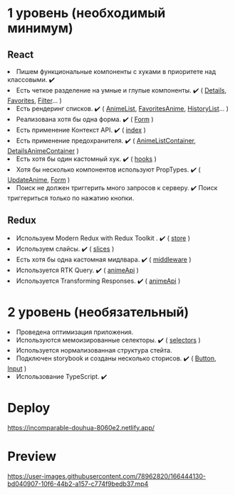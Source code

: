 # 1 уровень (необходимый минимум)

## React

<li> Пишем функциональные компоненты c хуками в приоритете над классовыми. ✔️
<li> Есть четкое разделение на умные и глупые компоненты. ✔️ 
( <a href="https://github.com/Liana666/anime-project/tree/develop/src/components/details">Details</a>, 
<a href="https://github.com/Liana666/anime-project/tree/develop/src/components/favorites">Favorites</a>,
<a href="https://github.com/Liana666/anime-project/tree/develop/src/components/filter">Filter</a>... )
<li> Есть рендеринг списков. ✔️ 
( <a href="https://github.com/Liana666/anime-project/blob/develop/src/components/anime/AnimeList/AnimeList.tsx">AnimeList</a>,
<a href="https://github.com/Liana666/anime-project/blob/develop/src/components/favorites/FavoritesAnime/FavoritesAnime.tsx">FavoritesAnime</a>,
<a href="https://github.com/Liana666/anime-project/blob/develop/src/components/history/HistoryList/HistoryList.tsx">HistoryList</a>... )
<li> Реализована хотя бы одна форма. ✔️ 
( <a href="https://github.com/Liana666/anime-project/blob/develop/src/components/auth/Form/Form.tsx">Form</a> )
<li> Есть применение Контекст API. ✔️
( <a href="https://github.com/Liana666/anime-project/blob/develop/src/index.tsx">index</a> )
<li> Есть применение предохранителя. ✔️ 
( <a href="https://github.com/Liana666/anime-project/blob/develop/src/components/anime/AnimeList/AnimeListContainer.tsx">AnimeListContainer</a>, 
<a href="https://github.com/Liana666/anime-project/blob/develop/src/components/details/DetailsAnimeContainer.tsx">DetailsAnimeContainer</a> )
<li> Есть хотя бы один кастомный хук. ✔️  
( <a href="https://github.com/Liana666/anime-project/tree/develop/src/hooks">hooks</a> )
<li> Хотя бы несколько компонентов используют PropTypes. ✔️  
( <a href="https://github.com/Liana666/anime-project/blob/develop/src/components/update/UpdateAnime.tsx">UpdateAnime</a>, 
<a href="https://github.com/Liana666/anime-project/blob/develop/src/components/auth/Form/Form.tsx">Form</a> )
<li> Поиск не должен триггерить много запросов к серверу. ✔️ Поиск триггериться только по нажатию кнопки.

## Redux

<li> Используем Modern Redux with Redux Toolkit . ✔️  
( <a href="https://github.com/Liana666/anime-project/tree/develop/src/store">store</a> )
<li> Используем слайсы. ✔️  
( <a href="https://github.com/Liana666/anime-project/tree/develop/src/store/slices">slices</a> )
<li> Есть хотя бы одна кастомная мидлвара. ✔️  
( <a href="https://github.com/Liana666/anime-project/blob/develop/src/store/middleware/customMiddleWare.ts">middleware</a> )
<li> Используется RTK Query. ✔️  
( <a href="https://github.com/Liana666/anime-project/blob/develop/src/store/api/animeApi.ts">animeApi</a> )
<li> Используется Transforming Responses. ✔️  
( <a href="https://github.com/Liana666/anime-project/blob/develop/src/store/api/animeApi.ts">animeApi</a> )

# 2 уровень (необязательный)

<li> Проведена оптимизация приложения. 
<li> Используются мемоизированные селекторы. ✔️ 
( <a href="https://github.com/Liana666/anime-project/blob/develop/src/store/selectors/selectors.ts">selectors</a> )
<li> Используется нормализованная структура стейта.  
<li> Подключен storybook и созданы несколько сторисов. ✔️ 
( <a href="https://github.com/Liana666/anime-project/tree/develop/src/components/shared/Button">Button</a>,
<a href="https://github.com/Liana666/anime-project/tree/develop/src/components/shared/Input">Input</a> )
<li> Использование TypeScript. ✔️

  
 # Deploy 
 https://incomparable-douhua-8060e2.netlify.app/

  
# Preview

https://user-images.githubusercontent.com/78962820/166444130-bd040907-10f6-44b2-a157-c774f9bedb37.mp4


